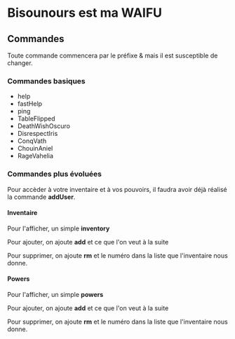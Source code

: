 # Bisounours est ma WAIFU

## Commandes

Toute commande commencera par le préfixe & mais il est susceptible de changer.

### Commandes basiques

- help
- fastHelp
- ping
- TableFlipped
- DeathWishOscuro
- DisrespectIris
- ConqVath
- ChouinAniel
- RageVahelia

### Commandes plus évoluées

Pour accèder à votre inventaire et à vos pouvoirs, il faudra avoir déjà réalisé la commande **addUser**. 

#### Inventaire

Pour l'afficher, un simple **inventory**

Pour ajouter, on ajoute **add** et ce que l'on veut à la suite

Pour supprimer, on ajoute **rm** et le numéro dans la liste que l'inventaire nous donne.

#### Powers


Pour l'afficher, un simple **powers**

Pour ajouter, on ajoute **add** et ce que l'on veut à la suite

Pour supprimer, on ajoute **rm** et le numéro dans la liste que l'inventaire nous donne.